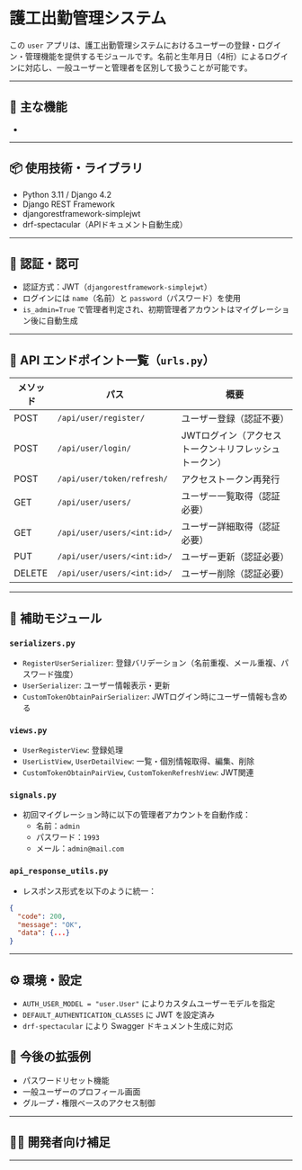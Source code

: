 
# 護工出勤管理システム

この `user` アプリは、護工出勤管理システムにおけるユーザーの登録・ログイン・管理機能を提供するモジュールです。名前と生年月日（4桁）によるログインに対応し、一般ユーザーと管理者を区別して扱うことが可能です。

---

## 🔧 主な機能

-


---

## 📦 使用技術・ライブラリ

- Python 3.11 / Django 4.2
- Django REST Framework
- djangorestframework-simplejwt
- drf-spectacular（APIドキュメント自動生成）


---

## 🔐 認証・認可

- 認証方式：JWT（`djangorestframework-simplejwt`）
- ログインには `name`（名前）と `password`（パスワード）を使用
- `is_admin=True` で管理者判定され、初期管理者アカウントはマイグレーション後に自動生成

---

## 🔌 API エンドポイント一覧（`urls.py`）

| メソッド | パス | 概要 |
|---------|------|------|
| POST | `/api/user/register/` | ユーザー登録（認証不要） |
| POST | `/api/user/login/` | JWTログイン（アクセストークン＋リフレッシュトークン） |
| POST | `/api/user/token/refresh/` | アクセストークン再発行 |
| GET | `/api/user/users/` | ユーザー一覧取得（認証必要） |
| GET | `/api/user/users/<int:id>/` | ユーザー詳細取得（認証必要） |
| PUT | `/api/user/users/<int:id>/` | ユーザー更新（認証必要） |
| DELETE | `/api/user/users/<int:id>/` | ユーザー削除（認証必要） |

---

## 🧰 補助モジュール

### `serializers.py`

- `RegisterUserSerializer`: 登録バリデーション（名前重複、メール重複、パスワード強度）
- `UserSerializer`: ユーザー情報表示・更新
- `CustomTokenObtainPairSerializer`: JWTログイン時にユーザー情報も含める

### `views.py`

- `UserRegisterView`: 登録処理
- `UserListView`, `UserDetailView`: 一覧・個別情報取得、編集、削除
- `CustomTokenObtainPairView`, `CustomTokenRefreshView`: JWT関連

### `signals.py`

- 初回マイグレーション時に以下の管理者アカウントを自動作成：
  - 名前：`admin`
  - パスワード：`1993`
  - メール：`admin@mail.com`

### `api_response_utils.py`

- レスポンス形式を以下のように統一：

```json
{
  "code": 200,
  "message": "OK",
  "data": {...}
}
```

---

## ⚙️ 環境・設定

- `AUTH_USER_MODEL = "user.User"` によりカスタムユーザーモデルを指定
- `DEFAULT_AUTHENTICATION_CLASSES` に JWT を設定済み
- `drf-spectacular` により Swagger ドキュメント生成に対応



## 📝 今後の拡張例

- パスワードリセット機能
- 一般ユーザーのプロフィール画面
- グループ・権限ベースのアクセス制御

---

## 🧑‍💻 開発者向け補足



---

